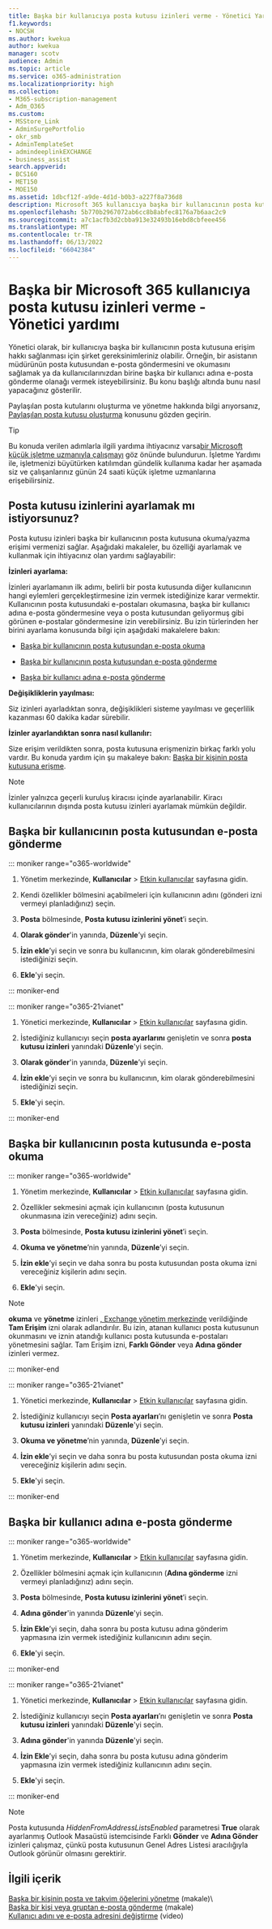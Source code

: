 ```yaml
---
title: Başka bir kullanıcıya posta kutusu izinleri verme - Yönetici Yardımı
f1.keywords:
- NOCSH
ms.author: kwekua
author: kwekua
manager: scotv
audience: Admin
ms.topic: article
ms.service: o365-administration
ms.localizationpriority: high
ms.collection:
- M365-subscription-management
- Adm_O365
ms.custom:
- MSStore_Link
- AdminSurgePortfolio
- okr_smb
- AdminTemplateSet
- admindeeplinkEXCHANGE
- business_assist
search.appverid:
- BCS160
- MET150
- MOE150
ms.assetid: 1dbcf12f-a9de-4d1d-b0b3-a227f8a736d8
description: Microsoft 365 kullanıcıya başka bir kullanıcının posta kutusuna erişme hakkı verin. Bu, kullanıcının diğer kullanıcının posta kutusundan e-posta okumasına ve göndermesine olanak tanır.
ms.openlocfilehash: 5b770b2967072ab6cc8b8abfec8176a7b6aac2c9
ms.sourcegitcommit: a7c1acfb3d2cbba913e32493b16ebd8cbfeee456
ms.translationtype: MT
ms.contentlocale: tr-TR
ms.lasthandoff: 06/13/2022
ms.locfileid: "66042384"
---
```

# <a name="give-mailbox-permissions-to-another-microsoft-365-user---admin-help"></a>Başka bir Microsoft 365 kullanıcıya posta kutusu izinleri verme - Yönetici yardımı

Yönetici olarak, bir kullanıcıya başka bir kullanıcının posta kutusuna erişim hakkı sağlanması için şirket gereksinimleriniz olabilir. Örneğin, bir asistanın müdürünün posta kutusundan e-posta göndermesini ve okumasını sağlamak ya da kullanıcılarınızdan birine başka bir kullanıcı adına e-posta gönderme olanağı vermek isteyebilirsiniz. Bu konu başlığı altında bunu nasıl yapacağınız gösterilir.
  
Paylaşılan posta kutularını oluşturma ve yönetme hakkında bilgi arıyorsanız, [Paylaşılan posta kutusu oluşturma](../email/create-a-shared-mailbox.md) konusunu gözden geçirin.

> [!TIP]
> Bu konuda verilen adımlarla ilgili yardıma ihtiyacınız varsa[bir Microsoft küçük işletme uzmanıyla çalışmayı](https://go.microsoft.com/fwlink/?linkid=2186871) göz önünde bulundurun. İşletme Yardımı ile, işletmenizi büyütürken katılımdan gündelik kullanıma kadar her aşamada siz ve çalışanlarınız günün 24 saati küçük işletme uzmanlarına erişebilirsiniz.
    
## <a name="looking-to-set-up-mailbox-permissions"></a>Posta kutusu izinlerini ayarlamak mı istiyorsunuz?

Posta kutusu izinleri başka bir kullanıcının posta kutusuna okuma/yazma erişimi vermenizi sağlar. Aşağıdaki makaleler, bu özelliği ayarlamak ve kullanmak için ihtiyacınız olan yardımı sağlayabilir:
  
 **İzinleri ayarlama:**
  
İzinleri ayarlamanın ilk adımı, belirli bir posta kutusunda diğer kullanıcının hangi eylemleri gerçekleştirmesine izin vermek istediğinize karar vermektir. Kullanıcının posta kutusundaki e-postaları okumasına, başka bir kullanıcı adına e-posta göndermesine veya o posta kutusundan geliyormuş gibi görünen e-postalar göndermesine izin verebilirsiniz. Bu izin türlerinden her birini ayarlama konusunda bilgi için aşağıdaki makalelere bakın:
  
- [Başka bir kullanıcının posta kutusundan e-posta okuma](give-mailbox-permissions-to-another-user.md#read-email-in-another-users-mailbox)
    
- [Başka bir kullanıcının posta kutusundan e-posta gönderme](give-mailbox-permissions-to-another-user.md#send-email-from-another-users-mailbox)

- [Başka bir kullanıcı adına e-posta gönderme](give-mailbox-permissions-to-another-user.md#send-email-on-behalf-of-another-user)
    
 **Değişikliklerin yayılması:**
  
Siz izinleri ayarladıktan sonra, değişiklikleri sisteme yayılması ve geçerlilik kazanması 60 dakika kadar sürebilir.
  
 **İzinler ayarlandıktan sonra nasıl kullanılır:**
  
Size erişim verildikten sonra, posta kutusuna erişmenizin birkaç farklı yolu vardır. Bu konuda yardım için şu makaleye bakın: [Başka bir kişinin posta kutusuna erişme](https://support.microsoft.com/office/A909AD30-E413-40B5-A487-0EA70B763081).

> [!NOTE]
> İzinler yalnızca geçerli kuruluş kiracısı içinde ayarlanabilir. Kiracı kullanıcılarının dışında posta kutusu izinleri ayarlamak mümkün değildir.
  
## <a name="send-email-from-another-users-mailbox"></a>Başka bir kullanıcının posta kutusundan e-posta gönderme

::: moniker range="o365-worldwide"

1. Yönetim merkezinde, **Kullanıcılar** \> <a href="https://go.microsoft.com/fwlink/p/?linkid=834822" target="_blank">Etkin kullanıcılar</a> sayfasına gidin.  
    
2. Kendi özellikler bölmesini açabilmeleri için kullanıcının adını (gönderi izni vermeyi planladığınız) seçin.
    
3. **Posta** bölmesinde, **Posta kutusu izinlerini yönet**’i seçin.

4. **Olarak gönder**'in yanında, **Düzenle**’yi seçin. 

5. **İzin ekle**’yi seçin ve sonra bu kullanıcının, kim olarak gönderebilmesini istediğinizi seçin. 
    
6. **Ekle**'yi seçin.
 
::: moniker-end

::: moniker range="o365-21vianet"

1. Yönetici merkezinde, **Kullanıcılar** \> <a href="https://go.microsoft.com/fwlink/p/?linkid=850628" target="_blank">Etkin kullanıcılar</a> sayfasına gidin. 

2. İstediğiniz kullanıcıyı seçin **posta ayarlarını** genişletin ve sonra **posta kutusu izinleri** yanındaki **Düzenle**'yi seçin.

3. **Olarak gönder**'in yanında, **Düzenle**’yi seçin. 

4. **İzin ekle**’yi seçin ve sonra bu kullanıcının, kim olarak gönderebilmesini istediğinizi seçin. 
    
5. **Ekle**'yi seçin.

::: moniker-end
  
## <a name="read-email-in-another-users-mailbox"></a>Başka bir kullanıcının posta kutusunda e-posta okuma

::: moniker range="o365-worldwide"

1. Yönetim merkezinde, **Kullanıcılar** \> <a href="https://go.microsoft.com/fwlink/p/?linkid=834822" target="_blank">Etkin kullanıcılar</a> sayfasına gidin.  
    
2. Özellikler sekmesini açmak için kullanıcının (posta kutusunun okunmasına izin vereceğiniz) adını seçin.
    
3. **Posta** bölmesinde, **Posta kutusu izinlerini yönet**’i seçin.
    
4. **Okuma ve yönetme**’nin yanında, **Düzenle**’yi seçin. 
    
5. **İzin ekle**’yi seçin ve daha sonra bu posta kutusundan posta okuma izni vereceğiniz kişilerin adını seçin.

6. **Ekle**'yi seçin.


> [!NOTE]
> **okuma** ve **yönetme** izinleri <a href="https://go.microsoft.com/fwlink/p/?linkid=2059104" target="_blank">, Exchange yönetim merkezinde</a> verildiğinde **Tam Erişim** izni olarak adlandırılır. Bu izin, atanan kullanıcı posta kutusunun okunmasını ve iznin atandığı kullanıcı posta kutusunda e-postaları yönetmesini sağlar. Tam Erişim izni, **Farklı Gönder** veya **Adına gönder**  izinleri vermez.

::: moniker-end

::: moniker range="o365-21vianet"

1. Yönetici merkezinde, **Kullanıcılar** \> <a href="https://go.microsoft.com/fwlink/p/?linkid=850628" target="_blank">Etkin kullanıcılar</a> sayfasına gidin. 
  
2. İstediğiniz kullanıcıyı seçin **Posta ayarları**’nı genişletin ve sonra **Posta kutusu izinleri** yanındaki **Düzenle**'yi seçin.
    
3. **Okuma ve yönetme**’nin yanında, **Düzenle**’yi seçin. 
    
4. **İzin ekle**’yi seçin ve daha sonra bu posta kutusundan posta okuma izni vereceğiniz kişilerin adını seçin.

5. **Ekle**'yi seçin.

::: moniker-end


## <a name="send-email-on-behalf-of-another-user"></a>Başka bir kullanıcı adına e-posta gönderme

::: moniker range="o365-worldwide"

1. Yönetim merkezinde, **Kullanıcılar** \> <a href="https://go.microsoft.com/fwlink/p/?linkid=834822" target="_blank">Etkin kullanıcılar</a> sayfasına gidin.  

2. Özellikler bölmesini açmak için kullanıcının (**Adına gönderme** izni vermeyi planladığınız) adını seçin.
    
3. **Posta** bölmesinde, **Posta kutusu izinlerini yönet**’i seçin.
    
4. **Adına gönder**'in yanında **Düzenle**'yi seçin.

5. **İzin Ekle**’yi seçin, daha sonra bu posta kutusu adına gönderim yapmasına izin vermek istediğiniz kullanıcının adını seçin.

6. **Ekle**'yi seçin.

::: moniker-end

::: moniker range="o365-21vianet"

1. Yönetici merkezinde, **Kullanıcılar** \> <a href="https://go.microsoft.com/fwlink/p/?linkid=850628" target="_blank">Etkin kullanıcılar</a> sayfasına gidin. 

2. İstediğiniz kullanıcıyı seçin **Posta ayarları**’nı genişletin ve sonra **Posta kutusu izinleri** yanındaki **Düzenle**'yi seçin.

3. **Adına gönder**'in yanında **Düzenle**'yi seçin.
    
4. **İzin Ekle**’yi seçin, daha sonra bu posta kutusu adına gönderim yapmasına izin vermek istediğiniz kullanıcının adını seçin.

5. **Ekle**'yi seçin.

::: moniker-end

> [!NOTE]
> Posta kutusunda *HiddenFromAddressListsEnabled* parametresi **True** olarak ayarlanmış Outlook Masaüstü istemcisinde Farklı **Gönder** ve **Adına Gönder** izinleri çalışmaz, çünkü posta kutusunun Genel Adres Listesi aracılığıyla Outlook görünür olmasını gerektirir.

## <a name="related-content"></a>İlgili içerik
  
[Başka bir kişinin posta ve takvim öğelerini yönetme](https://support.microsoft.com/office/afb79d6b-2967-43b9-a944-a6b953190af5) (makale)\   
[Başka bir kişi veya gruptan e-posta gönderme](https://support.microsoft.com/office/0f4964af-aec6-484b-a65c-0434df8cdb6b) (makale)\
[Kullanıcı adını ve e-posta adresini değiştirme](../add-users/change-a-user-name-and-email-address.md) (video)

